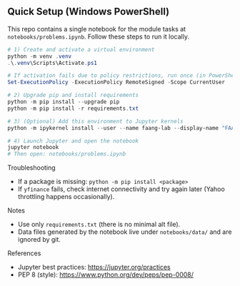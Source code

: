 ## Quick Setup (Windows PowerShell)

This repo contains a single notebook for the module tasks at `notebooks/problems.ipynb`. Follow these steps to run it locally.

```powershell
# 1) Create and activate a virtual environment
python -m venv .venv
.\.venv\Scripts\Activate.ps1

# If activation fails due to policy restrictions, run once (in PowerShell):
Set-ExecutionPolicy -ExecutionPolicy RemoteSigned -Scope CurrentUser

# 2) Upgrade pip and install requirements
python -m pip install --upgrade pip
python -m pip install -r requirements.txt

# 3) (Optional) Add this environment to Jupyter kernels
python -m ipykernel install --user --name faang-lab --display-name "FAANG Lab (.venv)"

# 4) Launch Jupyter and open the notebook
jupyter notebook
# Then open: notebooks/problems.ipynb
```

Troubleshooting
- If a package is missing: `python -m pip install <package>`
- If `yfinance` fails, check internet connectivity and try again later (Yahoo throttling happens occasionally).

Notes
- Use only `requirements.txt` (there is no minimal alt file).
- Data files generated by the notebook live under `notebooks/data/` and are ignored by git.

References
- Jupyter best practices: https://jupyter.org/practices
- PEP 8 (style): https://www.python.org/dev/peps/pep-0008/
